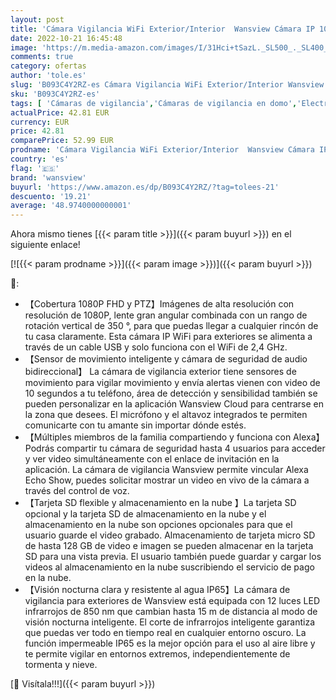 ```yaml
---
layout: post
title: 'Cámara Vigilancia WiFi Exterior/Interior  Wansview Cámara IP 1080P Inalámbrica  Cámara IP PTZ Impermeable IP65 con Visión Nocturna  Audio de 2 Vías  Sensor de Movimiento  Compatible con Alexa W9'
date: 2022-10-21 16:45:48
image: 'https://m.media-amazon.com/images/I/31Hci+tSazL._SL500_._SL400_.jpg'
comments: true
category: ofertas
author: 'tole.es'
slug: 'B093C4Y2RZ-es Cámara Vigilancia WiFi Exterior/Interior Wansview Cámara...'
sku: 'B093C4Y2RZ-es'
tags: [ 'Cámaras de vigilancia','Cámaras de vigilancia en domo','Electrónica','Fotografía y videocámaras','alexa','wansview','🇪🇸', ]
actualPrice: 42.81 EUR
currency: EUR
price: 42.81
comparePrice: 52.99 EUR
prodname: 'Cámara Vigilancia WiFi Exterior/Interior  Wansview Cámara IP 1080P Inalámbrica  Cámara IP PTZ Impermeable IP65 con Visión Nocturna  Audio de 2 Vías  Sensor de Movimiento  Compatible con Alexa W9'
country: 'es'
flag: '🇪🇸'
brand: 'wansview'
buyurl: 'https://www.amazon.es/dp/B093C4Y2RZ/?tag=tolees-21'
descuento: '19.21'
average: '48.9740000000001'
---
```


Ahora mismo tienes [{{< param title >}}]({{< param buyurl >}}) en el siguiente enlace!

[![{{< param prodname >}}]({{< param image >}})]({{< param buyurl >}})

🔎:

- 【Cobertura 1080P FHD y PTZ】Imágenes de alta resolución con resolución de 1080P, lente gran angular combinada con un rango de rotación vertical de 350 °, para que puedas llegar a cualquier rincón de tu casa claramente. Esta cámara IP WiFi para exteriores se alimenta a través de un cable USB y solo funciona con el WiFi de 2,4 GHz.
- 【Sensor de movimiento inteligente y cámara de seguridad de audio bidireccional】 La cámara de vigilancia exterior tiene sensores de movimiento para vigilar movimiento y envía alertas vienen con video de 10 segundos a tu teléfono, área de detección y sensibilidad también se pueden personalizar en la aplicación Wansview Cloud para centrarse en la zona que desees. El micrófono y el altavoz integrados te permiten comunicarte con tu amante sin importar dónde estés.
- 【Múltiples miembros de la familia compartiendo y funciona con Alexa】Podrás compartir tu cámara de seguridad hasta 4 usuarios para acceder y ver video simultáneamente con el enlace de invitación en la aplicación. La cámara de vigilancia Wansview permite vincular Alexa Echo Show, puedes solicitar mostrar un video en vivo de la cámara a través del control de voz.
- 【Tarjeta SD flexible y almacenamiento en la nube 】La tarjeta SD opcional y la tarjeta SD de almacenamiento en la nube y el almacenamiento en la nube son opciones opcionales para que el usuario guarde el video grabado. Almacenamiento de tarjeta micro SD de hasta 128 GB de video e imagen se pueden almacenar en la tarjeta SD para una vista previa. El usuario también puede guardar y cargar los videos al almacenamiento en la nube suscribiendo el servicio de pago en la nube.
- 【Visión nocturna clara y resistente al agua IP65】La cámara de vigilancia para exteriores de Wansview está equipada con 12 luces LED infrarrojos de 850 nm que cambian hasta 15 m de distancia al modo de visión nocturna inteligente. El corte de infrarrojos inteligente garantiza que puedas ver todo en tiempo real en cualquier entorno oscuro. La función impermeable IP65 es la mejor opción para el uso al aire libre y te permite vigilar en entornos extremos, independientemente de tormenta y nieve.

[🛒 Visítala!!!]({{< param buyurl >}})
